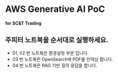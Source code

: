 # AWS Generative AI PoC
#### for SC&T Trading

## 주피터 노트북을 순서대로 실행하세요.
- 01, 02 번 노트북은 환경설정 부분 입니다.
- 03 번 노트북은 OpenSearch에 PDF를 인덱싱 합니다.
- 04 번 노트북은 RAG 기반 질의 응답을 합니다.
